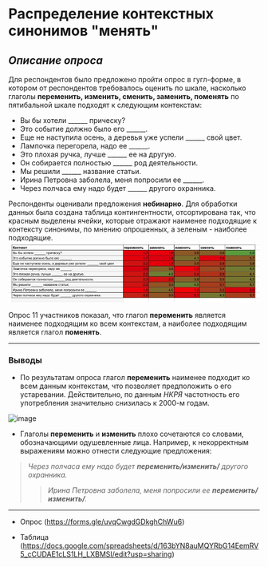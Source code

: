 # Распределение контекстных синонимов "менять"

## *Описание опроса*

Для респондентов было предложено пройти опрос в гугл-форме, в котором от респондентов требовалось оценить по шкале, насколько глаголы **переменить, изменить, сменить, заменить, поменять** по пятибальной шкале подходят к следующим контекстам: 

* Вы бы хотели ______ прическу?
* Это событие должно было его ______.
* Еще не наступила осень, а деревья уже успели  ______ свой цвет.
* Лампочка перегорела, надо ее ______.
* Это плохая ручка, лучше ______ ее на другую.
* Он собирается полностью ______ род деятельности.
* Мы решили ______ название статьи.
* Ирина Петровна заболела, меня попросили ее ______.
* Через полчаса ему надо будет ______ другого охранника.

Респонденты оценивали предложения **небинарно**.
Для обработки данных была создана таблица контингентности, отсортирована так, что красным выделены ячейки, которые отражают наименее подходящие к контексту синонимы, по мнению опрошенных, а зеленым - наиболее подходящие. 
![image](https://github.com/Dotpointnet/ethiopia_CILS/blob/main/Изображение%20сделано%2023.09.2021%20в%2023.26.jpg)

Опрос 11 участников показал, что глагол **переменить** является наименее подходящим ко всем контекстам, а наиболее подходящим является глагол **поменять**.
***

### Выводы

- По результатам опроса глагол **переменить** наименее подходит ко всем данным контекстам, что позволяет предположить о его устаревании. Действительно, по данным *НКРЯ* частотность его употребления значительно снизилась к 2000-м годам. 


![image](https://user-images.githubusercontent.com/90916753/134580514-ff5965bf-c6fc-458b-9cb5-14d863f6a930.jpg)

- Глаголы **переменить** и **изменить** плохо сочетаются со словами, обозначающими одушевленные лица. Например, к некорректным выражениям можно отнести следующие предложения:


>  *Через полчаса ему надо будет **переменить/изменить/** другого охранника.*
> > *Ирина Петровна заболела, меня попросили ее **переменить/изменить/**.*
***

+ Опрос (https://forms.gle/uvqCwgdGDkghChWu6)

+ Таблица (https://docs.google.com/spreadsheets/d/163bYN8auMQYRbG14EemRV5_cCUDAE1cLS1LH_LXBMSI/edit?usp=sharing)
